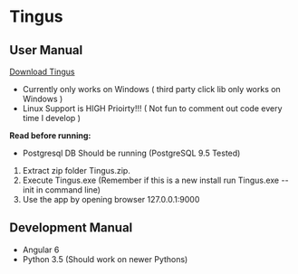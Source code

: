 # Tingus

## User Manual

[Download Tingus](https://github.com/quantsolutions/ui_test_creator/releases/latest)

* Currently only works on Windows ( third party click lib only works on Windows )
* Linux Support is HIGH Prioirty!!! ( Not fun to comment out code every time I develop )

**Read before running:**

* Postgresql DB Should be running (PostgreSQL 9.5 Tested)

1. Extract zip folder Tingus.zip.
2. Execute Tingus.exe (Remember if this is a new install run Tingus.exe --init in command line)
3. Use the app by opening browser 127.0.0.1:9000

## Development Manual

* Angular 6
* Python 3.5 (Should work on newer Pythons)